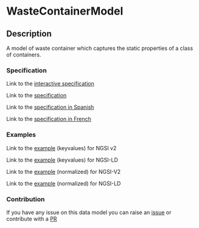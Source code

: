 # WasteContainerModel

## Description 

A model of waste container which captures the static properties of a class of containers.
### Specification

Link to the [interactive specification](https://swagger.lab.fiware.org/?url=https://smart-data-models.github.io/dataModel.WasteManagement/WasteContainerModel/swagger.yaml)

Link to the [specification](https://github.com/smart-data-models/dataModel.WasteManagement/blob/master/WasteContainerModel/doc/spec.md)

Link to the [specification in Spanish](https://github.com/smart-data-models/dataModel.WasteManagement/blob/master/WasteContainerModel/doc/spec_ES.md)

Link to the [specification in French](https://github.com/smart-data-models/dataModel.WasteManagement/blob/master/WasteContainerModel/doc/spec_FR.md)
### Examples

Link to the [example](https://smart-data-models.github.io/dataModel.WasteManagement/WasteContainerModel/examples/example.json) (keyvalues) for NGSI v2

Link to the [example](https://smart-data-models.github.io/dataModel.WasteManagement/WasteContainerModel/examples/example.jsonld) (keyvalues) for NGSI-LD

Link to the [example](https://smart-data-models.github.io/dataModel.WasteManagement/WasteContainerModel/examples/example-normalized.json) (normalized) for NGSI-V2

Link to the [example](https://smart-data-models.github.io/dataModel.WasteManagement/WasteContainerModel/examples/example-normalized.jsonld) (normalized) for NGSI-LD
### Contribution

 If you have any issue on this data model you can raise an [issue](https://github.com/smart-data-models/dataModel.WasteManagement/issues)  or contribute with a [PR](https://github.com/smart-data-models/dataModel.WasteManagement/pulls)